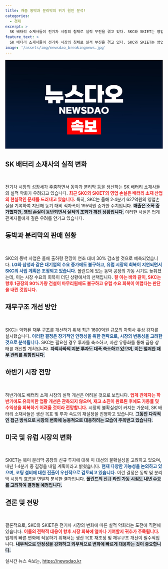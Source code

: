 ```yaml
---
title: 캐즘 동박과 분리막의 위기 원인 분석!
categories:
  - 경제
excerpt: >
  SK 배터리 소재사들이 전기차 시장의 침체로 실적 부진을 겪고 있다. SKC와 SKIET는 영업손실을 기록하며 생산 목표와 투자를 조정, 중장기 안정성을 꾀하고 있다. 재무구조 개선을 위한 비상전략이 다가오는 업황 악화에 대응하기 위한 방편으로 작용하고 있다.
feature_text: >
  SK 배터리 소재사들이 전기차 시장의 침체로 실적 부진을 겪고 있다. SKC와 SKIET는 영업손실을 기록하며 생산 목표와 투자를 조정, 중장기 안정성을 꾀하고 있다. 재무구조 개선을 위한 비상전략이 다가오는 업황 악화에 대응하기 위한 방편으로 작용하고 있다.
image: '/assets/img/newsdao_breakingnews.jpg'
---
```


<p><img src="/assets/img/newsdao_breakingnews.jpg" alt="ontimetimes 속보" /></p>

<h2 data-ke-size="size26">SK 배터리 소재사의 실적 변화</h2>

<p data-ke-size="size16">&nbsp;</p>

<p>전기차 시장의 성장세가 주춤하면서 동박과 분리막 등을 생산하는 SK 배터리 소재사들의 실적 악화가 우려되고 있습니다. <b><span style="color: #ee2323;">최근 SKC와 SKIET의 영업 손실은 배터리 소재 산업의 현실적인 문제를 드러내고 있습니다.</span></b> 특히, SKC는 올해 2·4분기 627억원의 영업손실을 기록하여 지난해 동기 대비 적자폭이 195억원 증가한 수치입니다. <b><span style="background-color: #21538527;">매출은 소폭 증가했지만, 영업 손실이 동반되면서 실적의 조화가 깨진 상황입니다.</span></b> 이러한 사실은 업계 관계자들에게 깊은 우려를 안기고 있습니다.</p>

<h2 data-ke-size="size26">동박과 분리막의 판매 현황</h2>

<p data-ke-size="size16">&nbsp;</p>

<p>SKC의 동박 사업은 올해 출하량 전망이 연초 대비 30% 감소할 것으로 예측되었습니다. <b><span style="color: #1a5490;">LG와 삼성과 같은 대기업의 수요 증가에도 불구하고, 유럽 시장의 회복이 지연되면서 SKC의 사업 계획은 조정되고 있습니다.</span></b> 폴란드에 있는 동박 공장의 가동 시기도 늦춰졌는데, 이는 시장 수요의 회복이 더딘 상황에서의 선택입니다. <b><span style="color: #ee2323;">잘 아는 바와 같이, SKC는 향후 1공장의 90%가량 건설이 마무리됨에도 불구하고 유럽 수요 회복이 어렵다는 판단을 내린 것입니다.</span></b></p>

<h2 data-ke-size="size26">재무구조 개선 방안</h2>

<p data-ke-size="size16">&nbsp;</p>

<p>SKC는 악화된 재무 구조를 개선하기 위해 최근 1600억원 규모의 자회사 유상 감자를 실시했습니다. <b><span style="color: #1a5490;">이러한 결정은 장기적인 안정성을 위한 전략으로, 시장의 변동성을 고려한 것으로 분석됩니다.</span></b> SKC는 필요한 경우 투자를 축소하고, 자산 유동화를 통해 금융 상태를 개선할 계획입니다. <b><span style="background-color: #21538527;">자회사와의 지분 투자도 대폭 축소하고 있으며, 이는 철저한 재무 관리를 위함입니다.</span></b></p>

<h2 data-ke-size="size26">하반기 시장 전망</h2>

<p data-ke-size="size16">&nbsp;</p>

<p>하반기에도 배터리 소재 시장의 실적 개선은 어려울 것으로 보입니다. <b><span style="color: #ee2323;">업계 관계자는 하반기에도 유의미한 업황 개선은 관측되지 않으며, 재고 소진이 완료된 후에도 가동률 및 수익성을 회복하기 어려울 것이라 전망합니다.</span></b> 시장의 불확실성이 커지는 가운데, SK 배터리 소재사들은 생산 목표 및 투자 속도의 재설정을 진행하고 있습니다. <b><span style="background-color: #21538527;">그동안 다각적인 접근 방식으로 시장의 변화에 능동적으로 대응하려는 모습이 주목받고 있습니다.</span></b></p>

<h2 data-ke-size="size26">미국 및 유럽 시장의 변화</h2>

<p data-ke-size="size16">&nbsp;</p>

<p>SKIET는 북미 분리막 공장의 신규 투자에 대해 미 대선의 불확실성을 고려하고 있으며, 내년 1·4분기 중 결정을 내릴 계획이라고 밝혔습니다. <b><span style="color: #1a5490;">현재 다양한 가능성을 논의하고 있으며, 코팅 설비에 대한 진출이 우선적으로 검토되고 있습니다.</span></b> 이런 결정은 동박 및 분리막 시장의 흐름을 면밀히 분석한 결과입니다. <b><span style="background-color: #21538527;">폴란드의 신규 라인 가동 시점도 내년 수요를 고려하여 결정될 예정입니다.</span></b></p>

<h2 data-ke-size="size26">결론 및 전망</h2>

<p data-ke-size="size16">&nbsp;</p>

<p>결론적으로, SKC와 SKIET은 전기차 시장의 변화에 따른 실적 악화라는 도전에 직면해 있습니다. <b><span style="color: #ee2323;">이들의 전략적 대응이 향후 시장 회복에 얼마나 기여할지 귀추가 주목됩니다.</span></b> 업계의 빠른 변화에 적응하기 위해서는 생산 목표 재조정 및 재무구조 개선이 필수적입니다. <b><span style="background-color: #21538527;">내부적으로 안정성을 강화하고 외부적으로 변화에 빠르게 대응하는 것이 중요합니다.</span></b></p>

<p data-ke-size="size16"></p>
실시간 뉴스 속보는, <a href="https://newsdao.kr" rel="dofollow">https://newsdao.kr</a>


